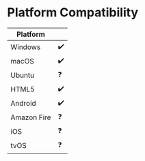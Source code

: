 # Platform Compatibility

| Platform    |   |
|-------------|---|
| Windows     | ✔️|
| macOS       | ✔️|
| Ubuntu      | ❓ |
| HTML5       | ✔️|
| Android     | ✔️|
| Amazon Fire | ❓ |
| iOS         | ❓ |
| tvOS        | ❓ |